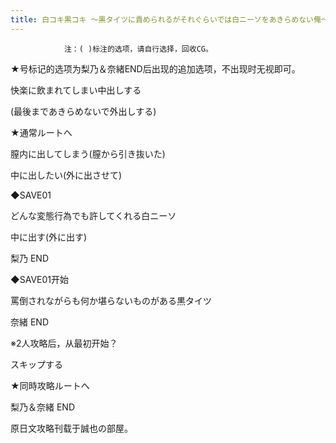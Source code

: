 ```yaml
---
title: 白コキ黒コキ ～黒タイツに責められるがそれぐらいでは白ニーソをあきらめない俺～攻略
---
```


                注：( )标注的选项，请自行选择，回收CG。

★号标记的选项为梨乃＆奈緒END后出现的追加选项，不出现时无视即可。



快楽に飲まれてしまい中出しする

(最後まであきらめないで外出しする)

★通常ルートへ

膣内に出してしまう(膣から引き抜いた)

中に出したい(外に出させて)

◆SAVE01

どんな変態行為でも許してくれる白ニーソ

中に出す(外に出す)



梨乃 END



◆SAVE01开始

罵倒されながらも何か堪らないものがある黒タイツ



奈緒 END



※2人攻略后，从最初开始？

スキップする

★同時攻略ルートへ



梨乃＆奈緒 END



原日文攻略刊载于誠也の部屋。


              
